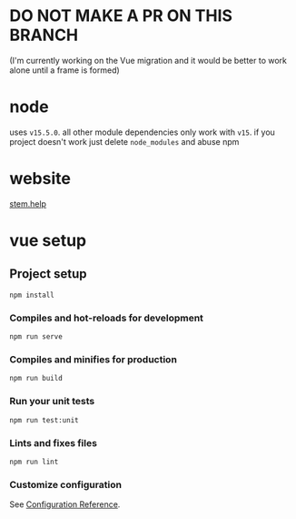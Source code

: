 # DO NOT MAKE A PR ON THIS BRANCH

(I'm currently working on the Vue migration and it would be better to work alone until a frame is formed)

# node

uses `v15.5.0`. all other module dependencies only work with `v15`. if you project doesn't work just delete `node_modules` and abuse npm

# website

[stem.help](https://stem.help)

# vue setup

## Project setup

```
npm install
```

### Compiles and hot-reloads for development

```
npm run serve
```

### Compiles and minifies for production

```
npm run build
```

### Run your unit tests

```
npm run test:unit
```

### Lints and fixes files

```
npm run lint
```

### Customize configuration

See [Configuration Reference](https://cli.vuejs.org/config/).

